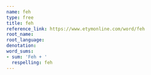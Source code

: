```yaml
---
name: feh
type: free
title: feh
reference_link: https://www.etymonline.com/word/feh
root_name: 
root_language: 
denotation: 
word_sums:
- sum: 'Feh + '
  respelling: feh
---
```


